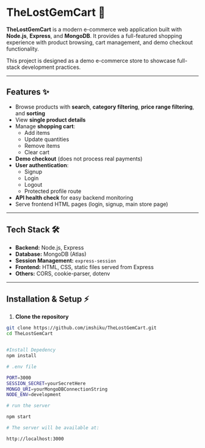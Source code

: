 # TheLostGemCart 🛒

**TheLostGemCart** is a modern e-commerce web application built with **Node.js**, **Express**, and **MongoDB**. It provides a full-featured shopping experience with product browsing, cart management, and demo checkout functionality.  

This project is designed as a demo e-commerce store to showcase full-stack development practices.

---

## Features ✨

- Browse products with **search**, **category filtering**, **price range filtering**, and **sorting**
- View **single product details**
- Manage **shopping cart**:
  - Add items
  - Update quantities
  - Remove items
  - Clear cart
- **Demo checkout** (does not process real payments)
- **User authentication**:
  - Signup
  - Login
  - Logout
  - Protected profile route
- **API health check** for easy backend monitoring
- Serve frontend HTML pages (login, signup, main store page)

---

## Tech Stack 🛠️

- **Backend:** Node.js, Express
- **Database:** MongoDB (Atlas)
- **Session Management:** `express-session`
- **Frontend:** HTML, CSS, static files served from Express
- **Others:** CORS, cookie-parser, dotenv

---

## Installation & Setup ⚡

1. **Clone the repository**
```bash
git clone https://github.com/imshiku/TheLostGemCart.git
cd TheLostGemCart


#Install Depedency 
npm install

# .env file 

PORT=3000
SESSION_SECRET=yourSecretHere
MONGO_URI=yourMongoDBConnectionString
NODE_ENV=development

# run the server 

npm start

# The server will be available at:

http://localhost:3000

